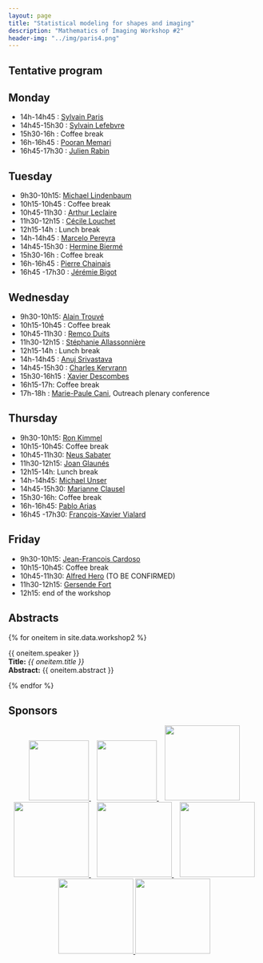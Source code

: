 ```yaml
---
layout: page
title: "Statistical modeling for shapes and imaging"
description: "Mathematics of Imaging Workshop #2"
header-img: "../img/paris4.png"
---
```


Tentative program
-------------

Monday 
-------------

- 14h-14h45 : [Sylvain Paris](https://people.csail.mit.edu/sparis/)
- 14h45-15h30 : [Sylvain Lefebvre](http://www.antexel.com/sylefeb/research/)
- 15h30-16h : Coffee break 
- 16h-16h45 : [Pooran Memari](http://www.lix.polytechnique.fr/~memari/)
- 16h45-17h30 : [Julien Rabin](https://sites.google.com/site/rabinjulien/)


Tuesday 
-------------
- 9h30-10h15: [Michael Lindenbaum](http://www.cs.technion.ac.il/~mic/) 
- 10h15-10h45 : Coffee break 
- 10h45-11h30 : [Arthur Leclaire](https://www.math.u-bordeaux.fr/~aleclaire/)
- 11h30-12h15 : [Cécile Louchet](http://www.univ-orleans.fr/mapmo/membres/louchet/)
- 12h15-14h : Lunch break
- 14h-14h45 : [Marcelo Pereyra](http://www.macs.hw.ac.uk/~mp71/) 
- 14h45-15h30 : [Hermine Biermé](http://www-math.sp2mi.univ-poitiers.fr/%7Ehbierme/)
- 15h30-16h : Coffee break 
- 16h-16h45 : [Pierre Chainais](http://pierrechainais.ec-lille.fr)
- 16h45 -17h30 : [Jérémie Bigot](https://sites.google.com/site/webpagejbigot/)

Wednesday 
-------------
- 9h30-10h15: [Alain Trouvé](http://atrouve.perso.math.cnrs.fr)
- 10h15-10h45 : Coffee break 
- 10h45-11h30 : [Remco Duits](http://bmia.bmt.tue.nl/people/RDuits/)
- 11h30-12h15 : [Stéphanie Allassonnière](https://sites.google.com/site/stephanieallassonniere/)
- 12h15-14h : Lunch break
- 14h-14h45 : [Anuj Srivastava](https://ani.stat.fsu.edu/~anuj/)
- 14h45-15h30 : [Charles Kervrann](http://www.irisa.fr/vista/Equipe/People/Charles.Kervrann.english.html)
- 15h30-16h15 : [Xavier Descombes](https://www-sop.inria.fr/members/Xavier.Descombes/)
- 16h15-17h: Coffee break 
- 17h-18h : [Marie-Paule Cani](https://www.lix.polytechnique.fr/stream/members/marie-paule-cani/), Outreach plenary conference 

Thursday 
--------------
- 9h30-10h15: [Ron Kimmel](http://www.cs.technion.ac.il/~ron/)
- 10h15-10h45: Coffee break 
- 10h45-11h30: [Neus Sabater](https://www.technicolor.com/neus-sabater)
- 11h30-12h15: [Joan Glaunés](http://www.mi.parisdescartes.fr/~glaunes/)
- 12h15-14h: Lunch break
- 14h-14h45: [Michael Unser](http://bigwww.epfl.ch/unser/)
- 14h45-15h30: [Marianne Clausel](https://sites.google.com/site/marianneclausel/)
- 15h30-16h: Coffee break 
- 16h-16h45: [Pablo Arias](http://gpi.upf.edu/profile/211)
- 16h45 -17h30: [François-Xavier Vialard](https://www.ceremade.dauphine.fr/%7Evialard/)

Friday 
--------------
- 9h30-10h15: [Jean-Francois Cardoso]()
- 10h15-10h45: Coffee break 
- 10h45-11h30: [Alfred Hero](https://hero.engin.umich.edu) (TO BE CONFIRMED)
- 11h30-12h15: [Gersende Fort](https://www.math.univ-toulouse.fr/~gfort/)
- 12h15: end of the workshop


Abstracts
--------

{% for oneitem in site.data.workshop2 %}
<p>
  {{ oneitem.speaker }}<br/>
  <b>Title:</b> <i>{{ oneitem.title }}</i><br/>
  <b>Abstract:</b> {{ oneitem.abstract }}
</p>
{% endfor %}



Sponsors
-----

<p align="center">

<a href="http://www.ihp.fr">
<img width="120" src="../../img/logo-ihp.jpg"/>
</a>&nbsp;&nbsp;

<a href="http://www.cnrs.fr/">
<img width="120" src="../../img/logo-cnrs.png"/>
</a>&nbsp;&nbsp;

<a href="http://www.u-psud.fr/fr/index.html">
<img width="150" src="../../img/logo-paris-sud.png"/>
</a>

<br/>

<a href="https://www.sciencesmaths-paris.fr/">
<img width="150" src="../../img/logo-fsmp.png"/>
</a>&nbsp;&nbsp;

<a href="http://www.upmc.fr/">
<img width="150" src="../../img/logo-upmc.png"/>
</a>&nbsp;&nbsp;

<a href="https://www.cimpa.info/">
<img width="150" src="../../img/logo-cimpa.png"/>
</a>

<br/>

<a href="http://gdr-mia.math.cnrs.fr/">
<img width="150" src="../../img/logo-mia.png"/>
</a>

<a href="http://www.gpeyre.com/noria/">
<img width="150" src="../../img/logo-erc.jpg"/>
</a>


</p>
